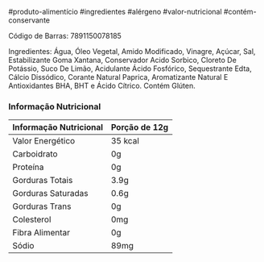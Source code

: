 #produto-alimentício #ingredientes #alérgeno #valor-nutricional #contém-conservante

Código de Barras: 7891150078185

Ingredientes: Água, Óleo Vegetal, Amido Modificado, Vinagre, Açúcar, Sal, Estabilizante Goma Xantana, Conservador Acido Sorbico, Cloreto De Potássio, Suco De Limão, Acidulante Ácido Fosfórico, Sequestrante Edta, Cálcio Dissódico, Corante Natural Paprica, Aromatizante Natural E Antioxidantes BHA,  BHT e Ácido Cítrico. Contém Glúten.

### Informação Nutricional
| Informação Nutricional|Porção de 12g|
| --- | --- |
|Valor Energético | 35 kcal |
|Carboidrato| 0g|
|Proteína|0g|
|Gorduras Totais|3.9g|
|Gorduras Saturadas|0.6g|
|Gorduras Trans|0g|
|Colesterol|0mg|
|Fibra Alimentar|0g|
|Sódio|89mg|


